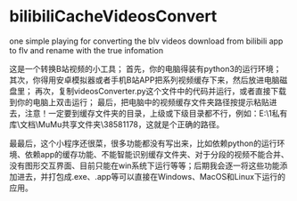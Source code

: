 # bilibiliCacheVideosConvert
one simple playing for converting the blv videos download from bilibili app to flv and rename with the true infomation

这是一个转换B站视频的小工具；
首先，你的电脑得装有python3的运行环境；
其次，你得用安卓模拟器或者手机B站APP把系列视频缓存下来，然后放进电脑磁盘里；
再次，复制videosConverter.py这个文件中的代码并运行，或者直接下载到你的电脑上双击运行；
最后，把电脑中的视频缓存文件夹路径按提示粘贴进去，注意！一定要到缓存文件夹的目录，上级或下级目录都不行，例如：E:\1私有库\文档\MuMu共享文件夹\38581178，这就是个正确的路径。

最最后，这个小程序还很菜，很多功能都没有写出来，比如依赖python的运行环境、依赖app的缓存功能、不能智能识别缓存文件夹、对于分段的视频不能合并、没有图形交互界面、目前只能在win系统下运行等等；后期我会逐一将这些功能添加进去，并打包成.exe、.app等可以直接在Windows、MacOS和Linux下运行的应用。